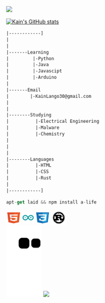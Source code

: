 <img height="180em" src="https://github-readme-stats.vercel.app/api/top-langs/?username=KeatonLango&layout=compact&langs_count=7&theme=monokai"/>

[![Kain's GitHub stats](https://github-readme-stats.vercel.app/api?username=KeatonLango)](https://github.com/anuraghazra/github-readme-stats)

```txt
|------------]
|
|
|-------Learning
|         |-Python
|         |-Java
|         |-Javascipt
|         |-Arduino
|
|-------Email
|        |-KainLango30@gmail.com
|
|
|--------Studying
|          |-Electrical Engineering
|          |-Malware
|          |-Chemistry
|
|
|
|--------Languages
|          |-HTML
|          |-CSS
|          |-Rust
|
|------------]
```


```js
apt-get laid && npm install a-life
```
<div style=display: inline_block>
<img align="center" alt="Rafa-HTML" height="30" width="40" src="https://raw.githubusercontent.com/devicons/devicon/master/icons/html5/html5-original.svg">
 <img align="center" alt="rafa-arduino" height="30" width"40" src="https://raw.githubusercontent.com/devicons/devicon/master/icons/arduino/arduino-original.svg">
  <img align="center" alt="Rafa-CSS" height="30" width="40" src="https://raw.githubusercontent.com/devicons/devicon/master/icons/css3/css3-original.svg">
<img align="center" alt="rafa-Rust" height="40" width=40" src="https://raw.githubusercontent.com/devicons/devicon/master/icons/rust/rust-plain.svg">
</div>
<img src="https://github.com/rafaballerini/rafaballerini/blob/output/github-contribution-grid-snake.svg" alt="sneke"></a>
<img height="180em" src="https://github-readme-stats.vercel.app/api/top-langs/?username=KeatonLango&layout=compact&langs_count=7&theme=monokai"/>
